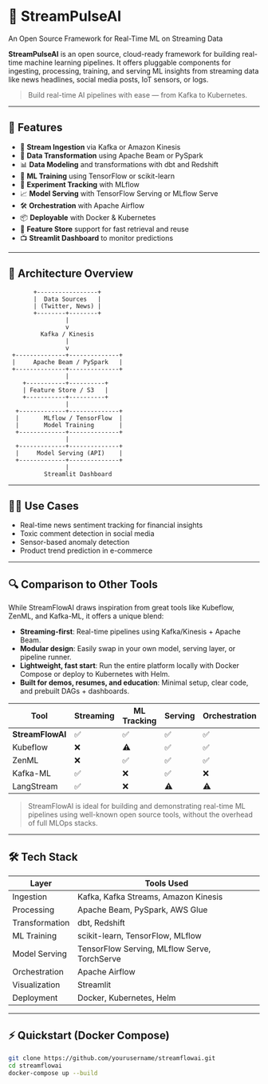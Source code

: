 # 🧠 StreamPulseAI
An Open Source Framework for Real-Time ML on Streaming Data

**StreamPulseAI** is an open source, cloud-ready framework for building real-time machine learning pipelines. It offers pluggable components for ingesting, processing, training, and serving ML insights from streaming data like news headlines, social media posts, IoT sensors, or logs.

> Build real-time AI pipelines with ease — from Kafka to Kubernetes.

---

## 🚀 Features

- 🔌 **Stream Ingestion** via Kafka or Amazon Kinesis
- 🔄 **Data Transformation** using Apache Beam or PySpark
- 📊 **Data Modeling** and transformations with dbt and Redshift
- 🤖 **ML Training** using TensorFlow or scikit-learn
- 🧪 **Experiment Tracking** with MLflow
- 📈 **Model Serving** with TensorFlow Serving or MLflow Serve
- 🛠 **Orchestration** with Apache Airflow
- 📦 **Deployable** with Docker & Kubernetes
- 🧼 **Feature Store** support for fast retrieval and reuse
- 📺 **Streamlit Dashboard** to monitor predictions

---

## 📐 Architecture Overview

           +-----------------+
           |  Data Sources   |
           | (Twitter, News) |
           +--------+--------+
                    |
                    v
             Kafka / Kinesis
                    |
                    v
     +--------------+--------------+
     |     Apache Beam / PySpark   |
     +--------------+--------------+
                    |
        +-----------+----------+
        | Feature Store / S3   |
        +-----------+----------+
                    |
      +-------------+--------------+
      |       MLflow / TensorFlow  |
      |       Model Training       |
      +-------------+--------------+
                    |
      +-------------+--------------+
      |     Model Serving (API)    |
      +-------------+--------------+
                    |
              Streamlit Dashboard


---

## 🧑‍💻 Use Cases

- Real-time news sentiment tracking for financial insights
- Toxic comment detection in social media
- Sensor-based anomaly detection
- Product trend prediction in e-commerce

---
## 🔍 Comparison to Other Tools

While StreamFlowAI draws inspiration from great tools like Kubeflow, ZenML, and Kafka-ML, it offers a unique blend:

- **Streaming-first**: Real-time pipelines using Kafka/Kinesis + Apache Beam.
- **Modular design**: Easily swap in your own model, serving layer, or pipeline runner.
- **Lightweight, fast start**: Run the entire platform locally with Docker Compose or deploy to Kubernetes with Helm.
- **Built for demos, resumes, and education**: Minimal setup, clear code, and prebuilt DAGs + dashboards.

| Tool         | Streaming | ML Tracking | Serving | Orchestration | Modularity | Dashboard |
|--------------|-----------|-------------|---------|---------------|------------|-----------|
| **StreamFlowAI** | ✅         | ✅           | ✅       | ✅             | ✅          | ✅         |
| Kubeflow     | ❌         | ⚠️           | ✅       | ✅             | ⚠️          | ❌         |
| ZenML        | ❌         | ✅           | ✅       | ✅             | ✅          | ⚠️         |
| Kafka-ML     | ✅         | ❌           | ✅       | ❌             | ❌          | ❌         |
| LangStream   | ✅         | ❌           | ⚠️       | ⚠️             | ❌          | ⚠️         |

> StreamFlowAI is ideal for building and demonstrating real-time ML pipelines using well-known open source tools, without the overhead of full MLOps stacks.
---
## 🛠️ Tech Stack

| Layer             | Tools Used                                        |
|------------------|---------------------------------------------------|
| Ingestion         | Kafka, Kafka Streams, Amazon Kinesis              |
| Processing        | Apache Beam, PySpark, AWS Glue                    |
| Transformation    | dbt, Redshift                                     |
| ML Training       | scikit-learn, TensorFlow, MLflow                  |
| Model Serving     | TensorFlow Serving, MLflow Serve, TorchServe      |
| Orchestration     | Apache Airflow                                    |
| Visualization     | Streamlit                                         |
| Deployment        | Docker, Kubernetes, Helm                          |

---

## ⚡ Quickstart (Docker Compose)

```bash
git clone https://github.com/yourusername/streamflowai.git
cd streamflowai
docker-compose up --build


